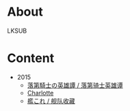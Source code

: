 # About

LKSUB

# Content

 - 2015
     - [落第騎士の英雄譚 / 落第骑士英雄谭](rakudai)
     - [Charlotte](charlotte)
     - [艦これ / 舰队收藏](kancolle)